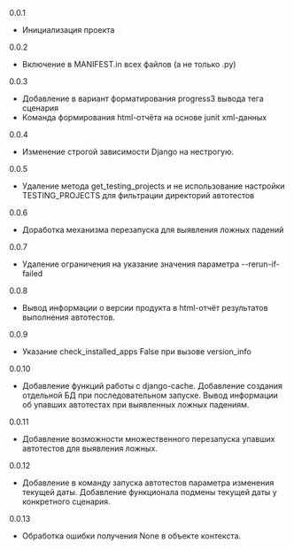 0.0.1

* Инициализация проекта

0.0.2

* Включение в MANIFEST.in всех файлов (а не только .py)

0.0.3

* Добавление в вариант форматирования progress3 вывода тега сценария
* Команда формирования html-отчёта на основе junit xml-данных

0.0.4

* Изменение строгой зависимости Django на нестрогую.

0.0.5

* Удаление метода get_testing_projects и не использование настройки TESTING_PROJECTS для фильтрации директорий автотестов

0.0.6

* Доработка механизма перезапуска для выявления ложных падений

0.0.7

* Удаление ограничения на указание значения параметра --rerun-if-failed

0.0.8

* Вывод информации о версии продукта в html-отчёт результатов выполнения автотестов. 

0.0.9

* Указание check_installed_apps False при вызове version_info

0.0.10

* Добавление функций работы с django-cache. Добавление создания отдельной БД при последовательном запуске. Вывод информации об упавших автотестах при выявленных ложных падениям.

0.0.11

* Добавление возможности множественного перезапуска упавших автотестов для выявления ложных.

0.0.12

* Добавление в команду запуска автотестов параметра изменения текущей даты. Добавление функционала подмены текущей даты у конкретного сценария.

0.0.13

* Обработка ошибки получения None в объекте контекста.